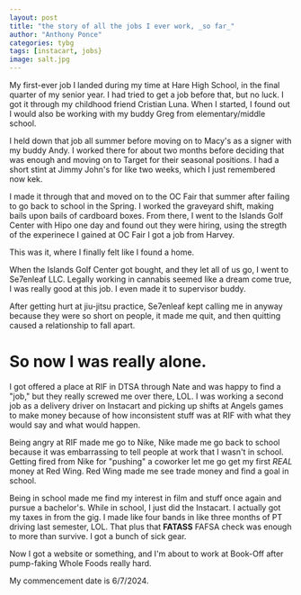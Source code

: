 ```yaml
---
layout: post
title: "the story of all the jobs I ever work, _so far_"
author: "Anthony Ponce"
categories: tybg
tags: [instacart, jobs}
image: salt.jpg
---
```


My first-ever job I landed during my time at Hare High School, in the final quarter of my senior year. I had tried to get a job before that, but no luck. I got it through my childhood friend Cristian Luna. When I started, I found out I would also be working with my buddy Greg from elementary/middle school. 

I held down that job all summer before moving on to Macy's as a signer with my buddy Andy. I worked there for about two months before deciding that was enough and moving on to Target for their seasonal positions. I had a short stint at Jimmy John's for like two weeks, which I just remembered now kek. 

I made it through that and moved on to the OC Fair that summer after failing to go back to school in the Spring. I worked the graveyard shift, making bails upon bails of cardboard boxes. From there, I went to the Islands Golf Center with Hipo one day and found out they were hiring, using the stregth of the experinece I gained at OC Fair I got a job from Harvey. 

This was it, where I finally felt like I found a home.

When the Islands Golf Center got bought, and they let all of us go, I went to Se7enleaf LLC. Legally working in cannabis seemed like a dream come true, I was really good at this job. I even made it to supervisor buddy.

After getting hurt at jiu-jitsu practice, Se7enleaf kept calling me in anyway because they were so short on people, it made me quit, and then quitting caused a relationship to fall apart. 

# So now I was really alone.

I got offered a place at RIF in DTSA through Nate and was happy to find a "job," but they really screwed me over there, LOL. I was working a second job as a delivery driver on Instacart and picking up shifts at Angels games to make money because of how inconsistent stuff was at RIF with what they would say and what would happen.

Being angry at RIF made me go to Nike, Nike made me go back to school because it was embarrassing to tell people at work that I wasn't in school. Getting fired from Nike for "pushing" a coworker let me go get my first _REAL_ money at Red Wing. Red Wing made me see trade money and find a goal in school.

Being in school made me find my interest in film and stuff once again and pursue a bachelor's. While in school, I just did the Instacart. I actually got my taxes in from the gig. I made like four bands in like three months of PT driving last semester, LOL. That plus that **FATASS** FAFSA check was enough to more than survive. I got a bunch of sick gear.

Now I got a website or something, and I'm about to work at Book-Off after pump-faking Whole Foods really hard.

My commencement date is 6/7/2024.
